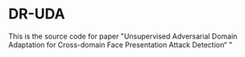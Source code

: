 # DR-UDA
This is the source code for paper "Unsupervised Adversarial Domain Adaptation for Cross-domain Face Presentation Attack Detection“ "
